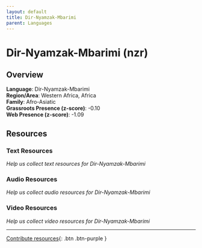 ```yaml
---
layout: default
title: Dir-Nyamzak-Mbarimi
parent: Languages
---
```


# Dir-Nyamzak-Mbarimi (nzr)

## Overview

**Language**: Dir-Nyamzak-Mbarimi  
**Region/Area**: Western Africa, Africa  
**Family**: Afro-Asiatic  
**Grassroots Presence (z-score)**: -0.10  
**Web Presence (z-score)**: -1.09  

## Resources

### Text Resources
*Help us collect text resources for Dir-Nyamzak-Mbarimi*

### Audio Resources
*Help us collect audio resources for Dir-Nyamzak-Mbarimi*

### Video Resources
*Help us collect video resources for Dir-Nyamzak-Mbarimi*

---

[Contribute resources](https://forms.office.com/e/1SfLJx3u1r){: .btn .btn-purple }

